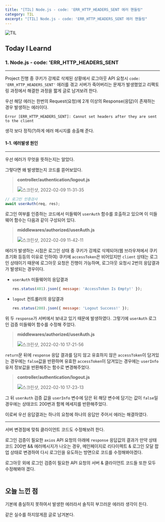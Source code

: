 ```yaml
---
title: "[TIL] Node.js - code: 'ERR_HTTP_HEADERS_SENT 에러 핸들링"
category: TIL
excerpt: "[TIL] Node.js - code: 'ERR_HTTP_HEADERS_SENT 에러 핸들링"
---
```


![TIL](https://user-images.githubusercontent.com/83164003/152718557-af87a691-a231-4f0f-a603-a478fe17e795.jpeg)
## Today I Learnd
### 1. Node.js - code: 'ERR_HTTP_HEADERS_SENT
---

Project 진행 중 쿠키가 강제로 삭제된 상황에서 로그아웃 API 요청시 `code: 'ERR_HTTP_HEADERS_SENT'` 에러를 겪고 서버가 죽어버리는 문제가 발생했었고 리팩토링 과정에서 해결한 과정을 짧게 글로 남겨보려 한다.

우선 해당 에러는 한번의 Request(요청)에 2개 이상의 Response(응답)이 존재하는 경우 발생하는 에러이다.

```
Error [ERR_HTTP_HEADERS_SENT]: Cannot set headers after they are sent to the client
```

생각 보다 정직(?)하게 에러 메시지를 송출해 준다.

#### 1-1. 에러발생 원인
---

우선 에러가 무엇을 뜻하는지는 알았다. 

그렇다면 왜 발생했는지 코드를 뜯어보았다.

> **controller/authentication/logout.js**
>
> ![스크린샷, 2022-02-09 11-31-35](https://user-images.githubusercontent.com/83164003/153110704-f562c05e-890a-4512-a358-f2cc3e431102.png)

```js
// 로그인 인증검사
await userAuth(req, res); 
```

로그인 여부를 인증하는 코드에서 미들웨어 `userAuth` 함수를 호출하고 있으며 이 미들웨어 함수는 다음과 같이 구성되어 있다.

> **middlewares/authorized/userAuth.js**
>
> ![스크린샷, 2022-02-09 11-42-11](https://user-images.githubusercontent.com/83164003/153112382-26f6e9dd-73c9-487e-bfa3-76c388d160e9.png)

에러가 발생하는 시점은 로그인 상태 중 쿠키가 강제로 삭제되어(웹 브라우져에서 쿠키 초기화 등등의 이유로 인하여) 쿠키에 `accessToken`은 비어있지만 `client` 상태는 로그인 상태이기 때문에 로그아웃 요청은 진행이 가능하며, 로그아웃 요청시 2번의 응답결과가 발생되는 경우이다.
- `userAuth` 미들웨어의 응답결과
  
	```js
	res.status(401).json({ message: 'AccessToken Is Empty!' });
	```
- `logout` 컨트롤러의 응답결과

	```js
	res.status(200).json({ message: 'Logout Success!' });
	```

위 두 `response`가 서버에서 보내고 있기 때문에 발생하였다. 그렇기에 `userAuth` 로그인 검증 미들웨어 함수를 수정해 주었다.

> **middlewares/authorized/userAuth.js**
>
> ![스크린샷, 2022-02-10 17-21-56](https://user-images.githubusercontent.com/83164003/153366836-2657fc2c-a046-4d42-9b68-9ee1b155e054.png)

`return`문 뒤에 `response` 응답 결과를 담지 않고 유효하지 않은 `accessToken`이 담겨있는 경우에는 `false`값을 반환하며 유효한 `accessToken`이 담겨있는 경우에는 `userInfo` 유저 정보값을 반환해주는 함수로 변경해주었다.

> **controller/authentication/logout.js**
>
> ![스크린샷, 2022-02-10 17-23-13](https://user-images.githubusercontent.com/83164003/153367164-a5686917-ab22-498f-9dce-81e6542afd04.png)

그 뒤 `userAuth` 검증 값을 `userInfo` 변수에 담은 뒤 해당 변수에 담기는 값이 `false`일 경우에는 상태코드 200번과 함께 메세지를 반환해주었다.

이로써 우선 응답결과는 하나의 요청에 하나의 응답만 주어서 에러는 해결하였다.

---
서버 변경점에 맞춰 클라이언트 코드도 수정해보려 한다.

로그인 검증이 필요한 `axios` API 요청의 아래에 `response` 응답값의 결과가 만약 상태코드 200번 && 에러메시지가 나오는 경우, 메인페이지로 리다이렉트 & 로그인 모달 팝업 상태로 변경하여 다시 로그인을 유도하는 방면으로 코드를 수정해봐야겠다.

로그아웃 외에 로그인 검증이 필요한 API 요청의 서버 & 클라이언트 코드들 또한 모두 수정해봐야 겠다.
<br>
<br>
## 오늘 느낀 점
기본에 충실하지 못하여서 발생한 에러라서 솔직히 부끄러운 에러라 생각이 든다.

같은 실수를 하지않게끔 글로 남겨본다.

	
<br>
<br>
